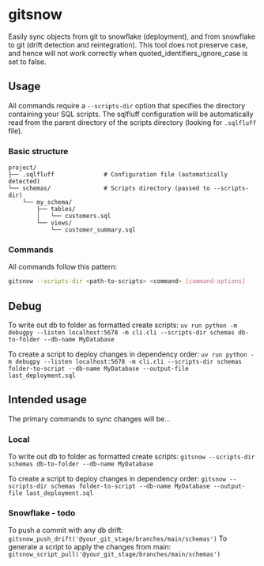 # gitsnow

Easily sync objects from git to snowflake (deployment), and from snowflake to git (drift detection and reintegration).
This tool does not preserve case, and hence will not work correctly when quoted_identifiers_ignore_case is set to false.

## Usage

All commands require a `--scripts-dir` option that specifies the directory containing your SQL scripts. The sqlfluff configuration will be automatically read from the parent directory of the scripts directory (looking for `.sqlfluff` file).

### Basic structure
```
project/
├── .sqlfluff              # Configuration file (automatically detected)
└── schemas/               # Scripts directory (passed to --scripts-dir)
    └── my_schema/
        ├── tables/
        │   └── customers.sql
        └── views/
            └── customer_summary.sql
```

### Commands

All commands follow this pattern:
```bash
gitsnow --scripts-dir <path-to-scripts> <command> [command-options]
```

## Debug

To write out db to folder as formatted create scripts:
 `uv run python -m debugpy --listen localhost:5678 -m cli.cli --scripts-dir schemas db-to-folder --db-name MyDatabase`

To create a script to deploy changes in dependency order:
 `uv run python -m debugpy --listen localhost:5678 -m cli.cli --scripts-dir schemas folder-to-script --db-name MyDatabase --output-file last_deployment.sql`

## Intended usage

The primary commands to sync changes will be...

### Local

To write out db to folder as formatted create scripts:
`gitsnow --scripts-dir schemas db-to-folder --db-name MyDatabase`

To create a script to deploy changes in dependency order:
 `gitsnow --scripts-dir schemas folder-to-script --db-name MyDatabase --output-file last_deployment.sql`

### Snowflake - todo

To push a commit with any db drift: `gitsnow_push_drift('@your_git_stage/branches/main/schemas')`
To generate a script to apply the changes from main: `gitsnow_script_pull('@your_git_stage/branches/main/schemas')`